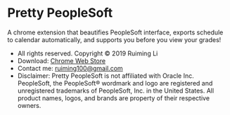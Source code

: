 # Pretty PeopleSoft
A chrome extension that beautifies PeopleSoft interface, exports schedule to calendar automatically, and supports you before you view your grades!
* All rights reserved. Copyright © 2019 Ruiming Li
* Download: [Chrome Web Store](https://chrome.google.com/webstore/detail/pretty-peoplesoft/oikoejjokalkhgedbkjbfcjdpgemdlnb)
* Contact me: ruiming100@gmail.com
* Disclaimer: Pretty PeopleSoft is not affiliated with Oracle Inc. PeopleSoft, the PeopleSoft® wordmark and logo are registered and unregistered trademarks of PeopleSoft, Inc. in the United States. All product names, logos, and brands are property of their respective owners.
